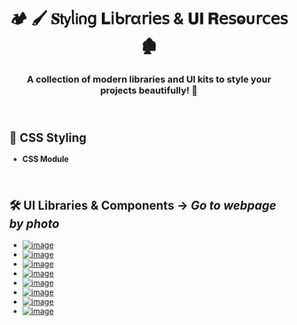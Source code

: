 <h1  align="center" > 🏕️ 🖌️ 𝐒𝗍𝗒ᥣ𝗂𐓣𝗀 𝐋𝗂ᑲ𝗋α𝗋𝗂𝖾𝗌 & 𝐔𝚰 𝐑𝖾𝗌ⱺυ𝗋𝖼𝖾𝗌 🏚️</h1>

<h3 align="center" > 

A collection of modern libraries and UI kits to style your projects beautifully! 🚀

</h3>

</br>

## 🎨 CSS Styling

- **CSS Module**

</br>

## 🛠️ UI Libraries & Components -> *Go to webpage by photo*

- [![image](https://github.com/user-attachments/assets/07da0dc8-e4ab-44f8-88a0-dd22cc407f1e)](https://uiverse.io/)
- [![image](https://github.com/user-attachments/assets/de9ee222-0375-4fba-b0ed-7bd8b07f8d0e)](https://tailwindcss.com/)
- [![image](https://github.com/user-attachments/assets/cff96df9-31f2-456d-9d44-3ee9490023d2)](https://ui.lukacho.com/)
- [![image](https://github.com/user-attachments/assets/7a809527-7f85-446d-9ef9-b8ae4ee009a6)](https://ui.shadcn.com/)
- [![image](https://github.com/user-attachments/assets/a352b246-8db9-45d0-a4b6-1be3c479e401)](https://magicui.design/)
- [![image](https://github.com/user-attachments/assets/d0199845-6be6-471b-b0d2-78cbf70b8609)](https://motion-primitives.com/)
- [![image](https://github.com/user-attachments/assets/f1921ba4-c13c-4062-9aea-3f0a6296c9f6)](https://www.heroui.com/)
- [![image](https://github.com/user-attachments/assets/c1ddd825-d372-491e-81ea-eba7a0796173)](https://ui.aceternity.com/)
